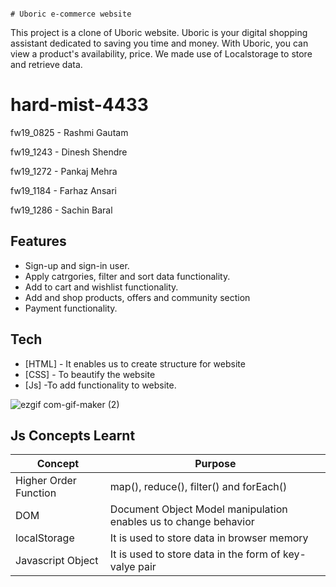                                                                                            # Uboric e-commerce website

This project is a clone of Uboric website. Uboric is your digital shopping assistant dedicated to saving you time and money. With Uboric, you can view a product's availability, price. We made use of Localstorage to store and retrieve data. 

# hard-mist-4433
fw19_0825 - Rashmi Gautam

fw19_1243 - Dinesh Shendre

fw19_1272 - Pankaj Mehra

fw19_1184 - Farhaz Ansari

fw19_1286 - Sachin Baral


## Features

- Sign-up and sign-in user.
- Apply catrgories, filter and sort data functionality.
- Add to cart and wishlist functionality.
- Add and shop products, offers and community section
- Payment functionality.

## Tech

- [HTML] - It enables us to create structure for website
- [CSS] - To beautify the website
- [Js] -To add functionality to website.


![ezgif com-gif-maker (2)](https://user-images.githubusercontent.com/103721591/208712826-a71456c7-3d23-4bd9-b5f9-919b0f46caa5.gif)

## Js Concepts Learnt
| Concept | Purpose |
| ------|------ |
| Higher Order Function| map(), reduce(), filter() and forEach()
| DOM | Document Object Model manipulation enables us to change behavior |
| localStorage |It is used to store data in browser memory |
| Javascript Object |It is used to store data in the form of key-valye pair |
